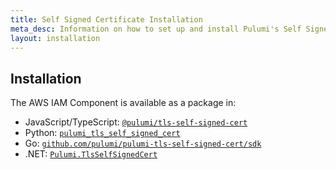 ```yaml
---
title: Self Signed Certificate Installation
meta_desc: Information on how to set up and install Pulumi's Self Signed Certificate Package.
layout: installation
---
```


## Installation

The AWS IAM Component is available as a package in:

* JavaScript/TypeScript: [`@pulumi/tls-self-signed-cert`](https://www.npmjs.com/package/@pulumi/tls-self-signed-cert)
* Python: [`pulumi_tls_self_signed_cert`](https://pypi.org/project/pulumi-tls-self-signed-cert/)
* Go: [`github.com/pulumi/pulumi-tls-self-signed-cert/sdk`](https://github.com/pulumi/pulumi-tls-self-signed-cert/)
* .NET: [`Pulumi.TlsSelfSignedCert`](https://www.nuget.org/packages/Pulumi.TlsSelfSignedCert)
